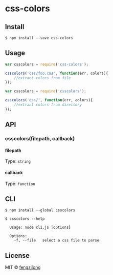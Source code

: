 # css-colors


## Install

```
$ npm install --save css-colors
```


## Usage

```js
var csscolors = require('css-colors');

csscolors('css/foo.css', function(err, colors){
	//extract colors from file
});
```

```js
var csscolors = require('csscolors');

csscolors('css/', function(err, colors){
	//extract colors from directory
});
```


## API

### csscolors(filepath, callback)

#### filepath
Type: `string`


#### callback

Type: `function`  



## CLI

```
$ npm install --global csscolors
```

```
$ csscolors --help

  Usage: node cli.js [options]

  Options:
    -f, --file   select a css file to parse
```


## License

MIT © [fengzilong](https://github.com/fengzilong)
